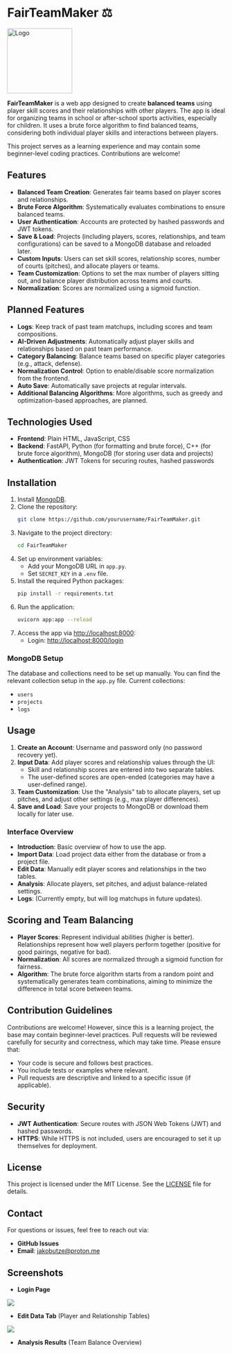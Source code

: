 # FairTeamMaker ⚖️
<img src="/frontend/UI/img/Logo.png" alt="Logo" width="150"/>

**FairTeamMaker** is a web app designed to create **balanced teams** using player skill scores and their relationships with other players. The app is ideal for organizing teams in school or after-school sports activities, especially for children. It uses a brute force algorithm to find balanced teams, considering both individual player skills and interactions between players.

This project serves as a learning experience and may contain some beginner-level coding practices. Contributions are welcome!

## Features

- **Balanced Team Creation**: Generates fair teams based on player scores and relationships.
- **Brute Force Algorithm**: Systematically evaluates combinations to ensure balanced teams.
- **User Authentication**: Accounts are protected by hashed passwords and JWT tokens.
- **Save & Load**: Projects (including players, scores, relationships, and team configurations) can be saved to a MongoDB database and reloaded later.
- **Custom Inputs**: Users can set skill scores, relationship scores, number of courts (pitches), and allocate players or teams.
- **Team Customization**: Options to set the max number of players sitting out, and balance player distribution across teams and courts.
- **Normalization**: Scores are normalized using a sigmoid function.

## Planned Features

- **Logs**: Keep track of past team matchups, including scores and team compositions.
- **AI-Driven Adjustments**: Automatically adjust player skills and relationships based on past team performance.
- **Category Balancing**: Balance teams based on specific player categories (e.g., attack, defense).
- **Normalization Control**: Option to enable/disable score normalization from the frontend.
- **Auto Save**: Automatically save projects at regular intervals.
- **Additional Balancing Algorithms**: More algorithms, such as greedy and optimization-based approaches, are planned.

## Technologies Used

- **Frontend**: Plain HTML, JavaScript, CSS
- **Backend**: FastAPI, Python (for formatting and brute force), C++ (for brute force algorithm), MongoDB (for storing user data and projects)
- **Authentication**: JWT Tokens for securing routes, hashed passwords

## Installation

1. Install [MongoDB](https://www.mongodb.com/try/download/community).
2. Clone the repository:
   ```bash
   git clone https://github.com/yourusername/FairTeamMaker.git
   ```
3. Navigate to the project directory:
   ```bash
   cd FairTeamMaker
   ```
4. Set up environment variables:
   - Add your MongoDB URL in `app.py`.
   - Set `SECRET_KEY` in a `.env` file.
5. Install the required Python packages:
   ```bash
   pip install -r requirements.txt
   ```
6. Run the application:
   ```bash
   uvicorn app:app --reload
   ```
7. Access the app via [http://localhost:8000](http://localhost:8000):
   - Login: [http://localhost:8000/login](http://localhost:8000/login)

### MongoDB Setup

The database and collections need to be set up manually. You can find the relevant collection setup in the `app.py` file. Current collections:
- `users`
- `projects`
- `logs`

## Usage

1. **Create an Account**: Username and password only (no password recovery yet).
2. **Input Data**: Add player scores and relationship values through the UI:
   - Skill and relationship scores are entered into two separate tables.
   - The user-defined scores are open-ended (categories may have a user-defined range).
3. **Team Customization**: Use the "Analysis" tab to allocate players, set up pitches, and adjust other settings (e.g., max player differences).
4. **Save and Load**: Save your projects to MongoDB or download them locally for later use.

### Interface Overview

- **Introduction**: Basic overview of how to use the app.
- **Import Data**: Load project data either from the database or from a project file.
- **Edit Data**: Manually edit player scores and relationships in the two tables.
- **Analysis**: Allocate players, set pitches, and adjust balance-related settings.
- **Logs**: (Currently empty, but will log matchups in future updates).

## Scoring and Team Balancing

- **Player Scores**: Represent individual abilities (higher is better). Relationships represent how well players perform together (positive for good pairings, negative for bad).
- **Normalization**: All scores are normalized through a sigmoid function for fairness.
- **Algorithm**: The brute force algorithm starts from a random point and systematically generates team combinations, aiming to minimize the difference in total score between teams.

## Contribution Guidelines

Contributions are welcome! However, since this is a learning project, the base may contain beginner-level practices. Pull requests will be reviewed carefully for security and correctness, which may take time. Please ensure that:

- Your code is secure and follows best practices.
- You include tests or examples where relevant.
- Pull requests are descriptive and linked to a specific issue (if applicable).

## Security

- **JWT Authentication**: Secure routes with JSON Web Tokens (JWT) and hashed passwords.
- **HTTPS**: While HTTPS is not included, users are encouraged to set it up themselves for deployment.

## License

This project is licensed under the MIT License. See the [LICENSE](./LICENSE) file for details.

## Contact

For questions or issues, feel free to reach out via:
- **GitHub Issues**
- **Email**: jakobutze@proton.me

## Screenshots

- **Login Page**
<img src="./Screenshots/Login.png">

- **Edit Data Tab** (Player and Relationship Tables)

<img src="./Screenshots/Interface-Edit-Data-Tab.png">

- **Analysis Results** (Team Balance Overview)